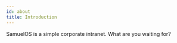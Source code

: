 ```yaml
---
id: about
title: Introduction
---
```

SamuelOS is a simple corporate intranet. What are you waiting for?